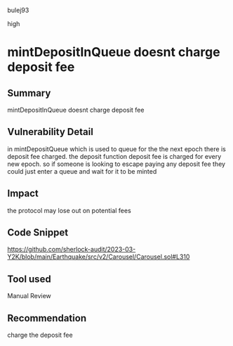 bulej93

high

# mintDepositInQueue doesnt charge deposit fee

## Summary
mintDepositInQueue doesnt charge deposit fee
## Vulnerability Detail
in mintDepositQueue which is used to queue for the the next epoch there is deposit fee charged. the deposit function deposit fee is charged for every new epoch. so if someone is looking to escape paying any deposit fee they could just enter a queue and wait for it to be minted
## Impact
the protocol may lose out on potential fees
## Code Snippet
https://github.com/sherlock-audit/2023-03-Y2K/blob/main/Earthquake/src/v2/Carousel/Carousel.sol#L310
## Tool used

Manual Review

## Recommendation
charge the deposit fee